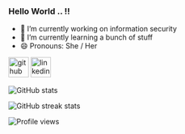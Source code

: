 ### Hello World .. !!

- 🔭 I’m currently working on information security 
- 🌱 I’m currently learning a bunch of stuff 
- 😄 Pronouns: She / Her 


[<img src='https://cdn.jsdelivr.net/npm/simple-icons@3.0.1/icons/github.svg' alt='github' height='40'>](https://github.com/ipsitamishra16893)  [<img src='https://cdn.jsdelivr.net/npm/simple-icons@3.0.1/icons/linkedin.svg' alt='linkedin' height='40'>](https://www.linkedin.com/in/ipsitamishra16893/)  

![GitHub stats](https://github-readme-stats.vercel.app/api?username=ipsitamishra16893&show_icons=true&count_private=true)  

![GitHub streak stats](https://github-readme-streak-stats.herokuapp.com/?user=ipsitamishra16893)  

![Profile views](https://gpvc.arturio.dev/ipsitamishra16893)  
